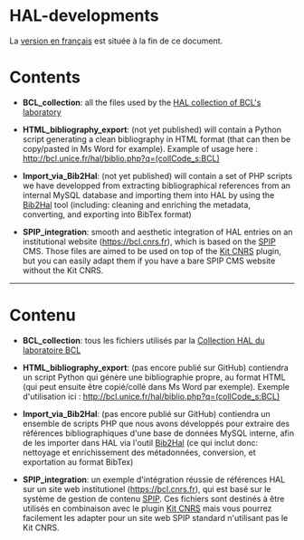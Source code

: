 # HAL-developments #

La [version en français](#contenu) est située à la fin de ce document.

# Contents #

- **BCL_collection**: all the files used by the [HAL collection of BCL's laboratory](https://hal.archives-ouvertes.fr/BCL/)

- **HTML_bibliography_export**: (not yet published) will contain a Python script generating a clean bibliography in HTML format (that can then be copy/pasted in Ms Word for example). Example of usage here : http://bcl.unice.fr/hal/biblio.php?q=(collCode_s:BCL)

- **Import_via_Bib2Hal**: (not yet published) will contain a set of PHP scripts we have developped from extracting bibliographical references from an internal MySQL database and importing them into HAL by using the [Bib2Hal](https://doc.archives-ouvertes.fr/bib2hal/) tool (including: cleaning and enriching the metadata, converting, and exporting into BibTex format)

- **SPIP_integration**: smooth and aesthetic integration of HAL entries on an institutional website (https://bcl.cnrs.fr), which is based on the [SPIP](https://www.spip.net) CMS. Those files are aimed to be used on top of the [Kit CNRS](http://kit-web.cnrs.fr/Harmoweb/) plugin, but you can easily adapt them if you have a bare SPIP CMS website without the Kit CNRS.

------------------------------------------------------------------------------------------------------------------

# Contenu #

- **BCL_collection**: tous les fichiers utilisés par la [Collection HAL du laboratoire BCL](https://hal.archives-ouvertes.fr/BCL/)

- **HTML_bibliography_export**: (pas encore publié sur GitHub) contiendra un script Python qui génère une bibliographie propre, au format HTML (qui peut ensuite être copié/collé dans Ms Word par exemple). Exemple d'utilisation ici : http://bcl.unice.fr/hal/biblio.php?q=(collCode_s:BCL)

- **Import_via_Bib2Hal**: (pas encore publié sur GitHub) contiendra un ensemble de scripts PHP que nous avons développés pour extraire des références bibliographiques d'une base de données MySQL interne, afin de les importer dans HAL via l'outil [Bib2Hal](https://doc.archives-ouvertes.fr/bib2hal/) (ce qui inclut donc: nettoyage et enrichissement des métadonnées, conversion, et exportation au format BibTex)

- **SPIP_integration**: un exemple d'intégration réussie de références HAL sur un site web institutionel (https://bcl.cnrs.fr), qui est basé sur le système de gestion de contenu [SPIP](https://www.spip.net). Ces fichiers sont destinés à être utilisés en combinaison avec le plugin [Kit CNRS](http://kit-web.cnrs.fr/Harmoweb/) mais vous pourrez facilement les adapter pour un site web SPIP standard n'utilisant pas le Kit CNRS.
